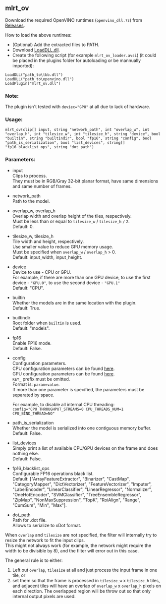 ## mlrt_ov

Download the required OpenVINO runtimes (`openvino_dll.7z`) from [Releases](https://github.com/Asd-g/avs-mlrt/releases).

How to load the above runtimes:
- (Optional) Add the extracted files to PATH.
- Download [LoadDLL.dll](https://forum.doom9.org/showthread.php?t=173259).
- Create the following script (for example `mlrt_ov_loader.avsi`) (it could be placed in the plugins folder for autoloading or be mannually imported):

```
LoadDLL("path_to\tbb.dll")
LoadDLL("path_to\openvino.dll")
LoadPlugin("mlrt_ov.dll")
```

### Note:

The plugin isn't tested with `deviec="GPU"` at all due to lack of hardware.

### Usage:

```
mlrt_ov(clip[] input, string "network_path", int "overlap_w", int "overlap_h", int "tilesize_w", int "tilesize_h", string "device", bool "builtin", string "builtindir", bool "fp16", string "config", bool "path_is_serialization", bool "list_devices", string[] "fp16_blacklist_ops", string "dot_path")
```

### Parameters:

- input<br>
    Clips to process.<br>
    They must be in RGB/Gray 32-bit planar format, have same dimensions and same number of frames.

- network_path<br>
    Path to the model.

- overlap_w, overlap_h<br>
    Overlap width and overlap height of the tiles, respectively.<br>
    Must be less than or equal to `tilesize_w` / `tilesize_h` `/` `2`.<br>
    Default: 0.

- tilesize_w, tilesize_h<br>
    Tile width and height, respectively.<br>
    Use smaller value to reduce GPU memory usage.<br>
    Must be specified when `overlap_w` / `overlap_h` > 0.<br>
    Default: input_width, input_height.

- device<br>
    Device to use - CPU or GPU.<br>
    For example, if there are more than one GPU device, to use the first device - `"GPU.0"`, to use the second device - `"GPU.1"`<br>
    Default: "CPU".

- builtin<br>
    Whether the models are in the same location with the plugin.<br>
    Default: True.

- builtindir<br>
    Root folder when `builtin` is used.<br>
    Default: "models".

- fp16<br>
    Enable FP16 mode.<br>
    Default: False.

- config<br>
    Configuration parameters.<br>
    CPU configuration parameters can be found [here](https://docs.openvino.ai/2021.4/openvino_docs_IE_DG_supported_plugins_CPU.html#supported-configuration-parameters).<br>
    GPU configuration parameters can be found [here](https://docs.openvino.ai/2021.4/openvino_docs_IE_DG_supported_plugins_GPU.html#supported-configuration-parameters).<br>
    `KEY_` prefix must be omitted.<br>
    Format is: `param=value`.<br>
    If more than one parameter is specified, the parameters must be separated by space.

    For example, to disable all internal CPU threading: `config="CPU_THROUGHPUT_STREAMS=0 CPU_THREADS_NUM=1 CPU_BIND_THREAD=NO"`

- path_is_serialization<br>
    Whether the model is serialized into one contiguous memory buffer.<br>
    Default: False.

- list_devices<br>
    Simply print a list of available CPU/GPU devices on the frame and does nothing else.<br>
    Default: False.

- fp16_blacklist_ops<br>
    Configurable FP16 operations black list.<br>
    Default: ["ArrayFeatureExtractor", "Binarizer", "CastMap", "CategoryMapper", "DictVectorizer", "FeatureVectorizer", "Imputer", "LabelEncoder", "LinearClassifier", "LinearRegressor", "Normalizer", "OneHotEncoder", "SVMClassifier", "TreeEnsembleRegressor", "ZipMap", "NonMaxSuppression", "TopK", "RoiAlign", "Range", "CumSum", "Min", "Max"].

- dot_path<br>
    Path for .dot file.<br>
    Allows to serialize to xDot format.

When `overlap` and `tilesize` are not specified, the filter will internally try to resize the network to fit the input clips.<br>
This might not always work (for example, the network might require the width to be divisible by 8), and the filter will error out in this case.

The general rule is to either:
1. Left out `overlap`, `tilesize` at all and just process the input frame in one tile, or
2. set them so that the frame is processed in `tilesize_w` x `tilesize_h` tiles, and adjacent tiles will have an overlap of `overlap_w` x `overlap_h` pixels on each direction. The overlapped region will be throw out so that only internal output pixels are used.
